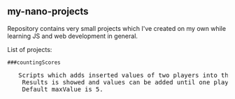 ## my-nano-projects

Repository contains very small projects which I've created on my own while learning JS and web development in general.

List of projects:


	###countingScores 
<pre> 	Scripts which adds inserted values of two players into the variable. 
	Results is showed and values can be added until one player achieves set maxValue. 
	Default maxValue is 5.
</pre>
